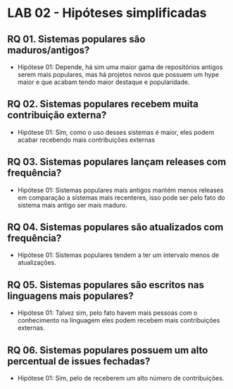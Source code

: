 # LAB 02 - Hipóteses simplificadas

## RQ 01. Sistemas populares são maduros/antigos?
- Hipótese 01: Depende, há sim uma maior gama de repositórios antigos serem mais populares, mas há projetos novos que possuem um hype maior e que acabam tendo maior destaque e popularidade.

## RQ 02. Sistemas populares recebem muita contribuição externa?
- Hipótese 01: Sim, como o uso desses sistemas é maior, eles podem acabar recebendo mais contribuições externas

## RQ 03. Sistemas populares lançam releases com frequência?
- Hipótese 01: Sistemas populares mais antigos mantém menos releases em comparação a sistemas mais recenteres, isso pode ser pelo fato do sistema mais antigo ser mais maduro.

## RQ 04. Sistemas populares são atualizados com frequência?
- Hipótese 01: Sistemas populares tendem a ter um intervalo menos de atualizações.

## RQ 05. Sistemas populares são escritos nas linguagens mais populares?
- Hipótese 01: Talvez sim, pelo fato havem mais pessoas com o conhecimento na linguagem eles podem recebem mais contribuições externas.

## RQ 06. Sistemas populares possuem um alto percentual de issues fechadas?
 - Hipótese 01: Sim, pelo de receberem um alto número de contribuições.